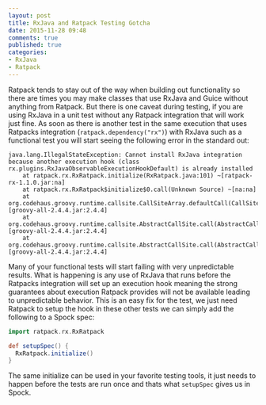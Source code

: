 ```yaml
---
layout: post
title: RxJava and Ratpack Testing Gotcha
date: 2015-11-28 09:48
comments: true
published: true
categories:
- RxJava
- Ratpack
---
```


Ratpack tends to stay out of the way when building out functionality so there are times you may make classes that use RxJava and Guice without anything from Ratpack. But there is one caveat during testing, if you are using RxJava in a unit test without any Ratpack integration that will work just fine. As soon as there is another test in the same execution that uses Ratpacks integration (`ratpack.dependency("rx")`) with RxJava such as a functional test you will start seeing the following error in the standard out:

```
java.lang.IllegalStateException: Cannot install RxJava integration because another execution hook (class rx.plugins.RxJavaObservableExecutionHookDefault) is already installed
	at ratpack.rx.RxRatpack.initialize(RxRatpack.java:101) ~[ratpack-rx-1.1.0.jar:na]
	at ratpack.rx.RxRatpack$initialize$0.call(Unknown Source) ~[na:na]
	at org.codehaus.groovy.runtime.callsite.CallSiteArray.defaultCall(CallSiteArray.java:48) [groovy-all-2.4.4.jar:2.4.4]
	at org.codehaus.groovy.runtime.callsite.AbstractCallSite.call(AbstractCallSite.java:113) [groovy-all-2.4.4.jar:2.4.4]
	at org.codehaus.groovy.runtime.callsite.AbstractCallSite.call(AbstractCallSite.java:117) [groovy-all-2.4.4.jar:2.4.4]
```

Many of your functional tests will start failing with very unpredictable results. What is happening is any use of RxJava that runs before the Ratpacks integration will set up an execution hook meaning the strong guarantees about execution Ratpack provides will not be available leading to unpredictable behavior. This is an easy fix for the test, we just need Ratpack to setup the hook in these other tests we can simply add the following to a Spock spec:

```groovy
import ratpack.rx.RxRatpack

def setupSpec() {
  RxRatpack.initialize()
}
```


The same initialize can be used in your favorite testing tools, it just needs to happen before the tests are run once and thats what `setupSpec` gives us in Spock.
